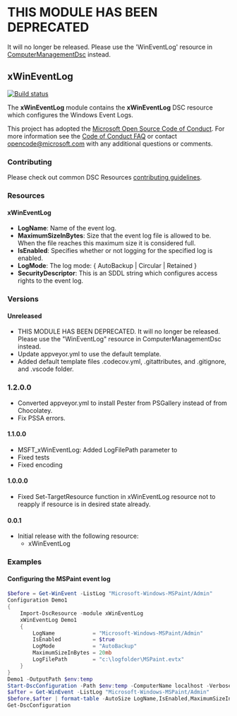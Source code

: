 # **THIS MODULE HAS BEEN DEPRECATED**

It will no longer be released.
Please use the 'WinEventLog' resource in [ComputerManagementDsc](https://github.com/PowerShell/ComputerManagementDsc)
instead.

## xWinEventLog

[![Build status](https://ci.appveyor.com/api/projects/status/m6mpb7krr5ps31x3/branch/master?svg=true)](https://ci.appveyor.com/project/PowerShell/xwineventlog/branch/master)

The **xWinEventLog** module contains the **xWinEventLog** DSC resource which configures the Windows Event Logs.

This project has adopted the [Microsoft Open Source Code of Conduct](https://opensource.microsoft.com/codeofconduct/).
For more information see the [Code of Conduct FAQ](https://opensource.microsoft.com/codeofconduct/faq/) or contact [opencode@microsoft.com](mailto:opencode@microsoft.com) with any additional questions or comments.

### Contributing

Please check out common DSC Resources [contributing guidelines](https://github.com/PowerShell/DscResource.Kit/blob/master/CONTRIBUTING.md).

### Resources

#### xWinEventLog

* **LogName**: Name of the event log.
* **MaximumSizeInBytes**: Size that the event log file is allowed to be. When the file reaches this maximum size it is considered full.
* **IsEnabled**: Specifies whether or not logging for the specified log is enabled.
* **LogMode**: The log mode: { AutoBackup | Circular | Retained }
* **SecurityDescriptor**: This is an SDDL string which configures access rights to the event log.

### Versions

#### Unreleased

* THIS MODULE HAS BEEN DEPRECATED. It will no longer be released.
  Please use the "WinEventLog" resource in ComputerManagementDsc instead. 
* Update appveyor.yml to use the default template.
* Added default template files .codecov.yml, .gitattributes, and .gitignore, and
  .vscode folder.

### 1.2.0.0

* Converted appveyor.yml to install Pester from PSGallery instead of from Chocolatey.
* Fix PSSA errors.

#### 1.1.0.0

* MSFT_xWinEventLog: Added LogFilePath parameter to
* Fixed tests
* Fixed encoding

#### 1.0.0.0

* Fixed Set-TargetResource function in xWinEventLog resource not to reapply if resource is in desired state already.

#### 0.0.1

* Initial release with the following resource:
  * xWinEventLog

### Examples

#### Configuring the MSPaint event log

```powershell
$before = Get-WinEvent -ListLog "Microsoft-Windows-MSPaint/Admin"
Configuration Demo1
{
    Import-DscResource -module xWinEventLog
    xWinEventLog Demo1
    {
        LogName            = "Microsoft-Windows-MSPaint/Admin"
        IsEnabled          = $true
        LogMode            = "AutoBackup"
        MaximumSizeInBytes = 20mb
        LogFilePath        = "c:\logfolder\MSPaint.evtx"
    }
}
Demo1 -OutputPath $env:temp
Start-DscConfiguration -Path $env:temp -ComputerName localhost -Verbose -wait -debug
$after = Get-WinEvent -ListLog "Microsoft-Windows-MSPaint/Admin"
$before,$after | format-table -AutoSize LogName,IsEnabled,MaximumSizeInBytes,ProviderLatency,LogMode
Get-DscConfiguration
```
